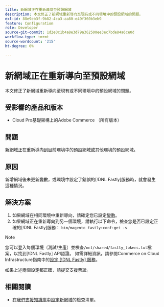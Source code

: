 ```yaml
---
title: 新網域正在重新導向至預設網域
description: 本文修正了新網域重新導向至現有或不同環境中的預設網域的問題。
exl-id: 88e9eb3f-9b82-4ca3-aa80-e49f360b3eb9
feature: Configuration
role: Developer
source-git-commit: 1d2e0c1b4a8e3d79a362500ee3ec7bde84a6ce0d
workflow-type: tm+mt
source-wordcount: '215'
ht-degree: 0%

---
```


# 新網域正在重新導向至預設網域

本文修正了新網域重新導向至現有或不同環境中的預設網域的問題。

## 受影響的產品和版本

* Cloud Pro基礎架構上的Adobe Commerce （所有版本）

## 問題

新網域正在重新導向到目前環境中的預設網域或其他環境的預設網域。

## 原因

新增網域後未更新變數，或環境中設定了錯誤的[!DNL Fastly]服務時，就會發生這種情況。

## 解決方案

1. 如果網域在相同環境中重新導向，請確定您已設定[變數](https://experienceleague.adobe.com/docs/commerce-cloud-service/user-guide/configure-store/multiple-sites.html?lang=zh-Hant#modify-variables)。
1. 如果網域正在重新導向到另一個環境，請執行以下命令，檢查您是否已設定正確的[!DNL Fastly]服務： `bin/magento fastly:conf:get -s`

>[!NOTE]
>
>您可以登入每個環境（測試/生產）並檢查`/mnt/shared/fastly_tokens.txt`檔案，以找到[!DNL Fastly] API認證。 如需詳細資訊，請參閱Commerce on Cloud Infrastructure指南中的[設定 [!DNL Fastly] 服務](https://experienceleague.adobe.com/docs/commerce-cloud-service/user-guide/cdn/setup-fastly/fastly-configuration.html?lang=zh-Hant)。

如果上述兩個設定都正確，請提交支援票證。

## 相關閱讀

* [在我們支援知識庫中設定新網域](https://experienceleague.adobe.com/docs/commerce-knowledge-base/kb/how-to/checklist-for-setting-up-a-new-domain.html?lang=zh-Hant)的檢查清單。
